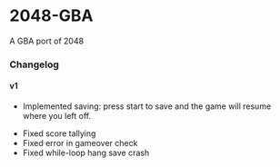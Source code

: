 # 2048-GBA
 A GBA port of 2048


### Changelog

#### v1
+ Implemented saving: press start to save and the game will resume where you left off.
* Fixed score tallying
* Fixed error in gameover check
* Fixed while-loop hang save crash
